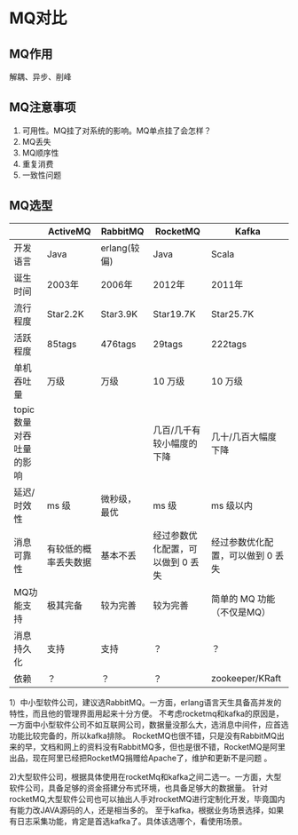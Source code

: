# MQ对比
## MQ作用
解耦、异步、削峰
## MQ注意事项
1. 可用性。MQ挂了对系统的影响。MQ单点挂了会怎样？
2. MQ丢失
3. MQ顺序性
4. 重复消费
5. 一致性问题
## MQ选型
|                 | ActiveMQ   | RabbitMQ   | RocketMQ           | Kafka              |
|-----------------|------------|------------|--------------------|--------------------|
| 开发语言            | Java       | erlang(较偏) | Java               | Scala              |
| 诞生时间            | 2003年      | 2006年      | 2012年              | 2011年              |
| 流行程度            | Star2.2K   | Star3.9K   | Star19.7K          | Star25.7K          |
| 活跃程度            | 85tags     | 476tags    | 29tags             | 222tags            |
| 单机吞吐量           | 万级         | 万级         | 10 万级              | 10 万级              |
| topic 数量对吞吐量的影响 |            |            | 几百/几千有较小幅度的下降      | 几十/几百大幅度下降         |
| 延迟/时效性          | ms 级       | 微秒级，最优     | ms 级               | ms 级以内             |
| 消息可靠性           | 有较低的概率丢失数据 | 基本不丢       | 经过参数优化配置，可以做到 0 丢失 | 经过参数优化配置，可以做到 0 丢失 |
| MQ功能支持          | 极其完备       | 较为完善       | 较为完善               | 简单的 MQ 功能（不仅是MQ）   |
| 消息持久化           | 支持         | 支持         | ？                  | ？                  |
| 依赖              | ？          | ？          | ？                  | zookeeper/KRaft    |

1）中小型软件公司，建议选RabbitMQ。一方面，erlang语言天生具备高并发的特性，而且他的管理界面用起来十分方便。
不考虑rocketmq和kafka的原因是，一方面中小型软件公司不如互联网公司，数据量没那么大，选消息中间件，应首选功能比较完备的，所以kafka排除。
RocketMQ也很不错，只是没有RabbitMQ出来的早，文档和网上的资料没有RabbitMQ多，但也是很不错，RocketMQ是阿里出品，现在阿里已经把RocketMQ捐赠给Apache了，维护和更新不是问题 。

2)大型软件公司，根据具体使用在rocketMq和kafka之间二选一。一方面，大型软件公司，具备足够的资金搭建分布式环境，也具备足够大的数据量。
针对rocketMQ,大型软件公司也可以抽出人手对rocketMQ进行定制化开发，毕竟国内有能力改JAVA源码的人，还是相当多的。
至于kafka，根据业务场景选择，如果有日志采集功能，肯定是首选kafka了。具体该选哪个，看使用场景。